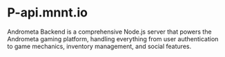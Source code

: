 # P-api.mnnt.io
Andrometa Backend is a comprehensive Node.js server that powers the Andrometa gaming platform, handling everything from user authentication to game mechanics, inventory management, and social features. 
